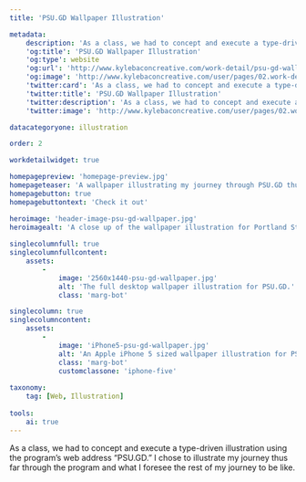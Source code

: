 ```yaml
---
title: 'PSU.GD Wallpaper Illustration'

metadata:
    description: 'As a class, we had to concept and execute a type-driven illustration using the program’s web address “PSU.GD.” I chose to illustrate my journey thus far through the program and what I foresee the rest of my journey to be like.'
    'og:title': 'PSU.GD Wallpaper Illustration'
    'og:type': website
    'og:url': 'http://www.kylebaconcreative.com/work-detail/psu-gd-wallpaper/'
    'og:image': 'http://www.kylebaconcreative.com/user/pages/02.work-detail/psu-gd-wallpaper/2560x1440-psu-gd-wallpaper.jpg'
    'twitter:card': 'As a class, we had to concept and execute a type-driven illustration using the program’s web address “PSU.GD.” I chose to illustrate my journey thus far through the program and what I foresee the rest of my journey to be like.'
    'twitter:title': 'PSU.GD Wallpaper Illustration'
    'twitter:description': 'As a class, we had to concept and execute a type-driven illustration using the program’s web address “PSU.GD.” I chose to illustrate my journey thus far through the program and what I foresee the rest of my journey to be like.ormon term “Sister Wives.” I highlighted the flip on their name through marriage symbolism stuck in a man’s body, turning him into an object of desire.'
    'twitter:image': 'http://www.kylebaconcreative.com/user/pages/02.work-detail/psu-gd-wallpaper/2560x1440-psu-gd-wallpaper.jpg'

datacategoryone: illustration

order: 2

workdetailwidget: true

homepagepreview: 'homepage-preview.jpg'
homepageteaser: 'A wallpaper illustrating my journey through PSU.GD thus far and into the future.'
homepagebutton: true
homepagebuttontext: 'Check it out'

heroimage: 'header-image-psu-gd-wallpaper.jpg'
heroimagealt: 'A close up of the wallpaper illustration for Portland State Graphic design or for short PSU.GD.'
            
singlecolumnfull: true
singlecolumnfullcontent:
    assets:
        -
            image: '2560x1440-psu-gd-wallpaper.jpg'
            alt: 'The full desktop wallpaper illustration for PSU.GD.'
            class: 'marg-bot'

singlecolumn: true
singlecolumncontent:
    assets:
        -
            image: 'iPhone5-psu-gd-wallpaper.jpg'
            alt: 'An Apple iPhone 5 sized wallpaper illustration for PSU.GD.'
            class: 'marg-bot'
            customclassone: 'iphone-five'
            
taxonomy:
    tag: [Web, Illustration]
    
tools:
    ai: true
---
```

As a class, we had to concept and execute a type-driven illustration using the program’s web address “PSU.GD.” I chose to illustrate my journey thus far through the program and what I foresee the rest of my journey to be like.